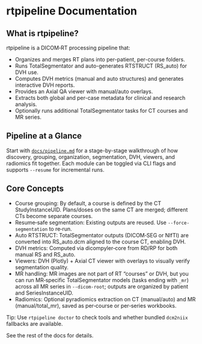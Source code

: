 # rtpipeline Documentation

## What is rtpipeline?

rtpipeline is a DICOM‑RT processing pipeline that:
- Organizes and merges RT plans into per-patient, per-course folders.
- Runs TotalSegmentator and auto-generates RTSTRUCT (RS_auto) for DVH use.
- Computes DVH metrics (manual and auto structures) and generates interactive DVH reports.
- Provides an Axial QA viewer with manual/auto overlays.
- Extracts both global and per-case metadata for clinical and research analysis.
- Optionally runs additional TotalSegmentator tasks for CT courses and MR series.

## Pipeline at a Glance

Start with [`docs/pipeline.md`](pipeline.md) for a stage-by-stage walkthrough of
how discovery, grouping, organization, segmentation, DVH, viewers, and radiomics
fit together. Each module can be toggled via CLI flags and supports `--resume`
for incremental runs.

## Core Concepts

- Course grouping: By default, a course is defined by the CT StudyInstanceUID. Plans/doses on the same CT are merged; different CTs become separate courses.
- Resume‑safe segmentation: Existing outputs are reused. Use `--force-segmentation` to re‑run.
- Auto RTSTRUCT: TotalSegmentator outputs (DICOM‑SEG or NIfTI) are converted into RS_auto.dcm aligned to the course CT, enabling DVH.
- DVH metrics: Computed via dicompyler‑core from RD/RP for both manual RS and RS_auto.
- Viewers: DVH (Plotly) + Axial CT viewer with overlays to visually verify segmentation quality.
- MR handling: MR images are not part of RT “courses” or DVH, but you can run MR‑specific TotalSegmentator models (tasks ending with `_mr`) across all MR series in `--dicom-root`; outputs are organized by patient and SeriesInstanceUID.
 - Radiomics: Optional pyradiomics extraction on CT (manual/auto) and MR (manual/total_mr), saved as per‑course or per‑series workbooks.

Tip: Use `rtpipeline doctor` to check tools and whether bundled `dcm2niix` fallbacks are available.

See the rest of the docs for details.
